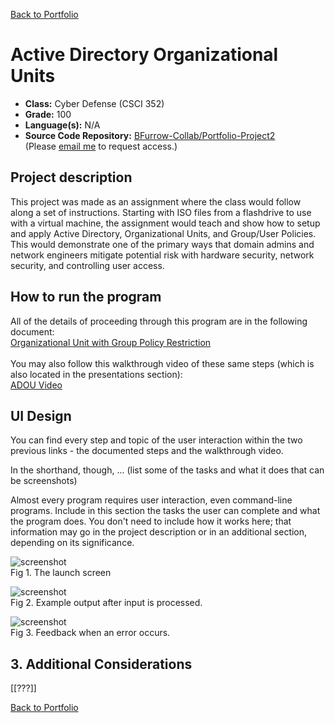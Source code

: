 [Back to Portfolio](./)

Active Directory Organizational Units
===============

-   **Class:** Cyber Defense (CSCI 352)
-   **Grade:** 100
-   **Language(s):** N/A
-   **Source Code Repository:** [BFurrow-Collab/Portfolio-Project2](https://github.com/BFurrow-Collab/Portfolio-Project2)  
    (Please [email me](mailto:BPFurrow@csustudent.net?subject=GitHub%20Access) to request access.)

## Project description

This project was made as an assignment where the class would follow along a set of instructions. Starting with ISO files from a flashdrive to use with a virtual machine, the assignment would teach and show how to setup and apply Active Directory, Organizational Units, and Group/User Policies. This would demonstrate one of the primary ways that domain admins and network engineers mitigate potential risk with hardware security, network security, and controlling user access.

## How to run the program

All of the details of proceeding through this program are in the following document: <br/> 
[Organizational Unit with Group Policy Restriction](/pdf/Active_Directory_Organizational_Units_Exercise.pdf)
<br><br/>
You may also follow this walkthrough video of these same steps (which is also located in the presentations section): <br/>
[ADOU Video](https://youtu.be/IXLSksYSdv0)

## UI Design

You can find every step and topic of the user interaction within the two previous links - the documented steps and the walkthrough video. 

In the shorthand, though, ... (list some of the tasks and what it does that can be screenshots)

Almost every program requires user interaction, even command-line programs. Include in this section the tasks the user can complete and what the program does. You don't need to include how it works here; that information may go in the project description or in an additional section, depending on its significance.

![screenshot](images/dummy_thumbnail.jpg)  
Fig 1. The launch screen

![screenshot](images/dummy_thumbnail.jpg)  
Fig 2. Example output after input is processed.

![screenshot](images/dummy_thumbnail.jpg)  
Fig 3. Feedback when an error occurs.

## 3. Additional Considerations

[[???]]

[Back to Portfolio](./)
